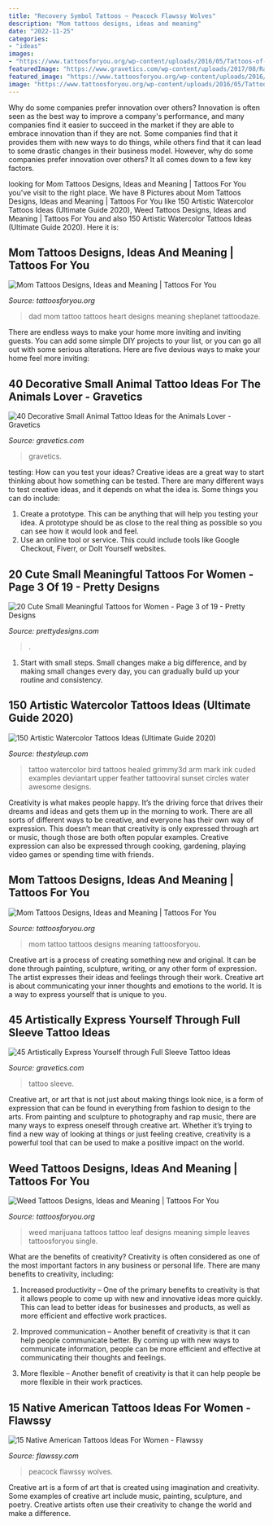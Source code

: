 ```yaml
---
title: "Recovery Symbol Tattoos ~ Peacock Flawssy Wolves"
description: "Mom tattoos designs, ideas and meaning"
date: "2022-11-25"
categories:
- "ideas"
images:
- "https://www.tattoosforyou.org/wp-content/uploads/2016/05/Tattoos-of-Weed.jpg"
featuredImage: "https://www.gravetics.com/wp-content/uploads/2017/08/Rabbit-Tattoo.jpg"
featured_image: "https://www.tattoosforyou.org/wp-content/uploads/2016/05/Tattoos-of-Weed.jpg"
image: "https://www.tattoosforyou.org/wp-content/uploads/2016/05/Tattoos-of-Weed.jpg"
---
```



Why do some companies prefer innovation over others?
Innovation is often seen as the best way to improve a company's performance, and many companies find it easier to succeed in the market if they are able to embrace innovation than if they are not. Some companies find that it provides them with new ways to do things, while others find that it can lead to some drastic changes in their business model. However, why do some companies prefer innovation over others? It all comes down to a few key factors.

	

		
looking for Mom Tattoos Designs, Ideas and Meaning | Tattoos For You you've visit to the right place. We have 8 Pictures about Mom Tattoos Designs, Ideas and Meaning | Tattoos For You like 150 Artistic Watercolor Tattoos Ideas (Ultimate Guide 2020), Weed Tattoos Designs, Ideas and Meaning | Tattoos For You and also 150 Artistic Watercolor Tattoos Ideas (Ultimate Guide 2020). Here it is:
		
    
## Mom Tattoos Designs, Ideas And Meaning | Tattoos For You

<img loading=lazy src="http://www.tattoosforyou.org/wp-content/uploads/2013/10/Mom-and-Dad-Tattoos.jpg" onerror="this.onerror=null;this.src='https://tse1.mm.bing.net/th?id=OIP.oWZ-384ozdKOtbTMFtHh0gHaJ4&amp;pid=15.1';" alt="Mom Tattoos Designs, Ideas and Meaning | Tattoos For You">

_Source: tattoosforyou.org_

>dad mom tattoo tattoos heart designs meaning sheplanet tattoodaze. 

	

There are endless ways to make your home more inviting and inviting guests. You can add some simple DIY projects to your list, or you can go all out with some serious alterations. Here are five devious ways to make your home feel more inviting: 

    
## 40 Decorative Small Animal Tattoo Ideas For The Animals Lover - Gravetics

<img loading=lazy src="https://www.gravetics.com/wp-content/uploads/2017/08/Rabbit-Tattoo.jpg" onerror="this.onerror=null;this.src='https://tse3.mm.bing.net/th?id=OIP.kA_fOjB-IytcjH31kejL8gHaLH&amp;pid=15.1';" alt="40 Decorative Small Animal Tattoo Ideas for the Animals Lover - Gravetics">

_Source: gravetics.com_

>gravetics. 

	

testing: How can you test your ideas?
Creative ideas are a great way to start thinking about how something can be tested. There are many different ways to test creative ideas, and it depends on what the idea is. Some things you can do include:
1. Create a prototype. This can be anything that will help you testing your idea. A prototype should be as close to the real thing as possible so you can see how it would look and feel.
2. Use an online tool or service. This could include tools like Google Checkout, Fiverr, or DoIt Yourself websites.

    
## 20 Cute Small Meaningful Tattoos For Women - Page 3 Of 19 - Pretty Designs

<img loading=lazy src="http://www.prettydesigns.com/wp-content/uploads/2016/04/cute-small-tattoos-for-women-8.jpg" onerror="this.onerror=null;this.src='https://tse2.mm.bing.net/th?id=OIP.BnLOeFZtSVgqu3RU7-hfrQHaLJ&amp;pid=15.1';" alt="20 Cute Small Meaningful Tattoos for Women - Page 3 of 19 - Pretty Designs">

_Source: prettydesigns.com_

>. 

	

1. Start with small steps. Small changes make a big difference, and by making small changes every day, you can gradually build up your routine and consistency.

    
## 150 Artistic Watercolor Tattoos Ideas (Ultimate Guide 2020)

<img loading=lazy src="https://thestyleup.com/wp-content/uploads/2015/03/20-Bird-healed-watercolor-tattoo.jpg" onerror="this.onerror=null;this.src='https://tse2.mm.bing.net/th?id=OIP._7BwyG2a346luImx32zgJQHaNs&amp;pid=15.1';" alt="150 Artistic Watercolor Tattoos Ideas (Ultimate Guide 2020)">

_Source: thestyleup.com_

>tattoo watercolor bird tattoos healed grimmy3d arm mark ink cuded examples deviantart upper feather tattooviral sunset circles water awesome designs. 

	

Creativity is what makes people happy. It’s the driving force that drives their dreams and ideas and gets them up in the morning to work. There are all sorts of different ways to be creative, and everyone has their own way of expression. This doesn’t mean that creativity is only expressed through art or music, though those are both often popular examples. Creative expression can also be expressed through cooking, gardening, playing video games or spending time with friends.

    
## Mom Tattoos Designs, Ideas And Meaning | Tattoos For You

<img loading=lazy src="http://www.tattoosforyou.org/wp-content/uploads/2013/10/Tattoo-Mom-604x1024.jpg" onerror="this.onerror=null;this.src='https://tse4.mm.bing.net/th?id=OIP.X-01ICbOJTeCsrXa2BzL2AHaMj&amp;pid=15.1';" alt="Mom Tattoos Designs, Ideas and Meaning | Tattoos For You">

_Source: tattoosforyou.org_

>mom tattoo tattoos designs meaning tattoosforyou. 

	

Creative art is a process of creating something new and original. It can be done through painting, sculpture, writing, or any other form of expression. The artist expresses their ideas and feelings through their work. Creative art is about communicating your inner thoughts and emotions to the world. It is a way to express yourself that is unique to you.

    
## 45 Artistically Express Yourself Through Full Sleeve Tattoo Ideas

<img loading=lazy src="https://www.gravetics.com/wp-content/uploads/2017/04/fullsleevetattoo-girlswithtattoos-tattoojunkeyz-ripjacobdiehl-louisvilletattooartist-mandalatattoo.jpg" onerror="this.onerror=null;this.src='https://tse3.mm.bing.net/th?id=OIP.H8aOB8s4SCydDrOT8dLbpwHaHa&amp;pid=15.1';" alt="45 Artistically Express Yourself through Full Sleeve Tattoo Ideas">

_Source: gravetics.com_

>tattoo sleeve. 

	

Creative art, or art that is not just about making things look nice, is a form of expression that can be found in everything from fashion to design to the arts. From painting and sculpture to photography and rap music, there are many ways to express oneself through creative art. Whether it’s trying to find a new way of looking at things or just feeling creative, creativity is a powerful tool that can be used to make a positive impact on the world.

    
## Weed Tattoos Designs, Ideas And Meaning | Tattoos For You

<img loading=lazy src="https://www.tattoosforyou.org/wp-content/uploads/2016/05/Tattoos-of-Weed.jpg" onerror="this.onerror=null;this.src='https://tse1.mm.bing.net/th?id=OIP.-evrd1IIIXRZO4E3pj31gAHaJ4&amp;pid=15.1';" alt="Weed Tattoos Designs, Ideas and Meaning | Tattoos For You">

_Source: tattoosforyou.org_

>weed marijuana tattoos tattoo leaf designs meaning simple leaves tattoosforyou single. 

	

What are the benefits of creativity?
Creativity is often considered as one of the most important factors in any business or personal life. There are many benefits to creativity, including: 
1. Increased productivity – One of the primary benefits to creativity is that it allows people to come up with new and innovative ideas more quickly. This can lead to better ideas for businesses and products, as well as more efficient and effective work practices.

2. Improved communication – Another benefit of creativity is that it can help people communicate better. By coming up with new ways to communicate information, people can be more efficient and effective at communicating their thoughts and feelings.

3. More flexible – Another benefit of creativity is that it can help people be more flexible in their work practices.

    
## 15 Native American Tattoos Ideas For Women - Flawssy

<img loading=lazy src="https://www.flawssy.com/wp-content/uploads/2016/04/Wolf-and-Indian-Feathers-Tattoo.jpg" onerror="this.onerror=null;this.src='https://tse3.mm.bing.net/th?id=OIP.__iDRYJ4glDnxnwrth8aMQHaKQ&amp;pid=15.1';" alt="15 Native American Tattoos Ideas For Women - Flawssy">

_Source: flawssy.com_

>peacock flawssy wolves. 

	

Creative art is a form of art that is created using imagination and creativity. Some examples of creative art include music, painting, sculpture, and poetry. Creative artists often use their creativity to change the world and make a difference.

